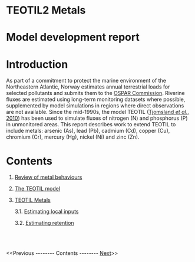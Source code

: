 # TEOTIL2 Metals
# Model development report

# Introduction

As part of a commitment to protect the marine environment of the Northeastern Atlantic, Norway estimates annual terrestrial loads for selected pollutants and submits them to the [OSPAR Commission](https://www.ospar.org/). Riverine fluxes are estimated using long-term monitoring datasets where possible, supplemented by model simulations in regions where direct observations are not available. Since the mid-1990s, the model TEOTIL ([Tjomsland *et al*., 2010](https://niva.brage.unit.no/niva-xmlui/handle/11250/214825)) has been used to simulate fluxes of nitrogen (N) and phosphorus (P) in unmonitored areas. This report describes work to extend TEOTIL to include metals: arsenic (As), lead (Pb), cadmium (Cd), copper (Cu), chromium (Cr), mercury (Hg), nickel (Ni) and zinc (Zn).

# Contents

 1. [Review of metal behaviours](01_metal_behaviour.html)
 
 2. [The TEOTIL model](02_teotil_model.html)
 
 3. [TEOTIL Metals](03_teotil_metals.html)
 
    3.1. [Estimating local inputs](04_local_inputs.html)
    
    3.2. [Estimating retention](05_retention.html)

\
\
\
<<Previous -------- Contents -------- [Next](01_metal_behaviour.html)>>